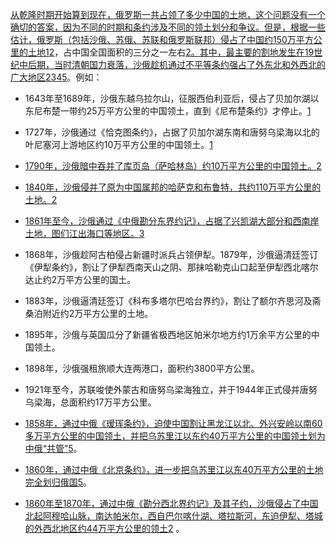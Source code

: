 [从乾隆时期开始算到现在，俄罗斯一共占领了多少中国的土地，这个问题没有一个确切的答案，因为不同的时期和条约涉及不同的领土划分和争议。但是，根据一些估计，俄罗斯（包括沙俄、苏俄、苏联和俄罗斯联邦）侵占了中国约150万平方公里的土地](https://zhuanlan.zhihu.com/p/213862293)[1](https://zhuanlan.zhihu.com/p/213862293)[2](https://zh.wikipedia.org/zh/沙俄和苏联割占中国领土列表)，占中国全国面积的三分之一左右[2](https://zh.wikipedia.org/zh/沙俄和苏联割占中国领土列表)[。其中，最主要的割地发生在19世纪中后期，当时清朝国力衰落，沙俄趁机通过不平等条约强占了外东北和外西北的广大地区](https://zh.wikipedia.org/zh/沙俄和苏联割占中国领土列表)[2](https://zh.wikipedia.org/zh/沙俄和苏联割占中国领土列表)[3](https://zhuanlan.zhihu.com/p/498763191)[4](http://www.wyzxwk.com/Article/lishi/2019/01/398015.html)[5](https://www.163.com/dy/article/DUTLHF0F0523KDC7.html)。例如：

- 1643年至1689年，沙俄东越乌拉尔山，征服西伯利亚后，侵占了贝加尔湖以东尼布楚一带约25万平方公里的中国领土，直到《尼布楚条约》才停止。[1](https://bing.com/search?q=俄罗斯占领中国的土地+例子)
- 1727年，沙俄通过《恰克图条约》，占据了贝加尔湖东南和唐努乌梁海以北的叶尼塞河上游地区约10万平方公里的中国领土。[1](https://bing.com/search?q=俄罗斯占领中国的土地+例子)
- [1790年，沙俄暗中吞并了库页岛（萨哈林岛）约10万平方公里的中国领土。](https://zh.wikipedia.org/zh/沙俄和苏联割占中国领土列表)[2](https://zh.wikipedia.org/zh/沙俄和苏联割占中国领土列表)
- [1840年，沙俄侵并了原为中国属邦的哈萨克和布鲁特，共约110万平方公里的土地。](https://zh.wikipedia.org/zh/沙俄和苏联割占中国领土列表)[2](https://zh.wikipedia.org/zh/沙俄和苏联割占中国领土列表)
- [1861年至今，沙俄通过《中俄勘分东界约记》，占据了兴凯湖大部分和西南岸土地，图们江出海口等地区。](http://www.wyzxwk.com/Article/lishi/2019/01/398015.html)[3](http://www.wyzxwk.com/Article/lishi/2019/01/398015.html)
- 1868年，沙俄趁阿古柏侵占新疆时派兵占领伊犁。1879年，沙俄逼清廷签订《伊犁条约》，割让了伊犁西南天山之阴、那抹哈勒克山口起至伊犁西北喀尔达止约2万平方公里的国土。
- 1883年，沙俄逼清廷签订《科布多塔尔巴哈台界约》，割让了额尔齐思河及斋桑泊附近约2万平方公里的土地。
- 1895年，沙俄与英国瓜分了新疆省极西地区帕米尔地方约1万余平方公里的中国领土。
- 1898年，沙俄强租旅顺大连两港口，面积约3800平方公里。
- 1921年至今，苏联唆使外蒙古和唐努乌梁海独立，并于1944年正式侵并唐努乌梁海，总面积约17万平方公里。

- [1858年，通过中俄《瑷珲条约》，迫使中国割让黑龙江以北、外兴安岭以南60多万平方公里的中国领土，并把乌苏里江以东约40万平方公里的中国领土划为中俄“共管”](https://www.163.com/dy/article/DUTLHF0F0523KDC7.html)[5](https://www.163.com/dy/article/DUTLHF0F0523KDC7.html)。
- [1860年，通过中俄《北京条约》，进一步把乌苏里江以东40万平方公里的土地完全划归俄国](https://www.163.com/dy/article/DUTLHF0F0523KDC7.html)[5](https://www.163.com/dy/article/DUTLHF0F0523KDC7.html)。
- [1860年至1870年，通过中俄《勘分西北界约记》及其子约，沙俄侵占了中国北起阿穆哈山脉，南达帕米尔，西自巴尔喀什湖、塔拉斯河，东迫伊犁、塔城的外西北地区约44万平方公里的领土](https://zh.wikipedia.org/zh/沙俄和苏联割占中国领土列表)[2](https://zh.wikipedia.org/zh/沙俄和苏联割占中国领土列表) 。